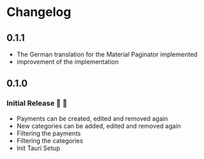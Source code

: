# Changelog

## 0.1.1

* The German translation for the Material Paginator implemented
* improvement of the implementation

## 0.1.0

### Initial Release :rocket: :metal:

* Payments can be created, edited and removed again
* New categories can be added, edited and removed again
* Filtering the payments
* Filtering the categories
* Init Tauri Setup
